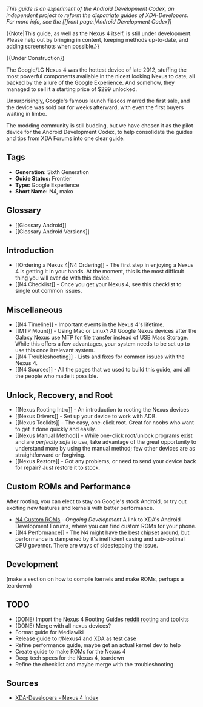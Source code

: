 *This guide is an experiment of the Android Development Codex, an independent project to reform the dispatriate guides of XDA-Developers. For more info, see the [[front page.|Android Development Codex]]*

{{Note|This guide, as well as the Nexus 4 itself, is still under development. Please help out by bringing in content, keeping methods up-to-date, and adding screenshots when possible.}}

{{Under Construction}}

The Google/LG Nexus 4 was the hottest device of late 2012, stuffing the most powerful components available in the nicest looking Nexus to date, all backed by the allure of the Google Experience. And somehow, they managed to sell it a starting price of $299 unlocked.

Unsurprisingly, Google's famous launch fiascos marred the first sale, and the device was sold out for weeks afterward, with even the first buyers waiting in limbo. 

The modding community is still budding, but we have chosen it as the pilot device for the Android Development Codex, to help consolidate the guides and tips from XDA Forums into one clear guide.

## Tags

* **Generation:** Sixth Generation
* **Guide Status:** Frontier
* **Type:** Google Experience
* **Short Name:** N4, mako

## Glossary

* [[Glossary Android]]
* [[Glossary Android Versions]]

## Introduction

* [[Ordering a Nexus 4|N4 Ordering]] - The first step in enjoying a Nexus 4 is getting it in your hands. At the moment, this is the most difficult thing you will ever do with this device.
* [[N4 Checklist]] - Once you get your Nexus 4, see this checklist to single out common issues.

## Miscellaneous

* [[N4 Timeline]] - Important events in the Nexus 4's lifetime.
* [[MTP Mount]] - Using Mac or Linux? All Google Nexus devices after the Galaxy Nexus use MTP for file transfer instead of USB Mass Storage. While this offers a few advantages, your system needs to be set up to use this once irrelevant system.
* [[N4 Troubleshooting]] - Lists and fixes for common issues with the Nexus 4.
* [[N4 Sources]] - All the pages that we used to build this guide, and all the people who made it possible.

## Unlock, Recovery, and Root

* [[Nexus Rooting Intro]] - An introduction to rooting the Nexus devices
* [[Nexus Drivers]] - Set up your device to work with ADB.
* [[Nexus Toolkits]] - The easy, one-click root. Great for noobs who want to get it done quickly and easily.
* [[Nexus Manual Method]] - While one-click root/unlock programs exist and are *perfectly safe to use*, take advantage of the great opportunity to understand more by using the manual method; few other devices are as straightforward or forgiving.
* [[Nexus Restore]] - Got any problems, or need to send your device back for repair? Just restore it to stock.

## Custom ROMs and Performance

After rooting, you can elect to stay on Google's stock Android, or try out exciting new features and kernels with better performance.

* [N4 Custom ROMs](http://forum.xda-developers.com/forumdisplay.php?f=1911) - *Ongoing Development* A link to XDA's Android Development Forums, where you can find custom ROMs for your phone.
* [[N4 Performance]] - The N4 might have the best chipset around, but performance is dampened by it's inefficient casing and sub-optimal CPU governor. There are ways of sidestepping the issue.

## Development

(make a section on how to compile kernels and make ROMs, perhaps a teardown)

## TODO

* (DONE) Import the Nexus 4 Rooting Guides [reddit rooting](http://www.reddit.com/r/nexus4/comments/14kghb/how_to_unlockroot_your_nexus_4_with_adb_a/) and toolkits
* (DONE) Merge with all nexus devices?
* Format guide for Mediawiki
* Release guide to r/Nexus4 and XDA as test case
* Refine performance guide, maybe get an actual kernel dev to help
* Create guide to make ROMs for the Nexus 4
* Deep tech specs for the Nexus 4, teardown
* Refine the checklist and maybe merge with the troubleshooting

## Sources

* [XDA-Developers - Nexus 4 Index](http://forum.xda-developers.com/showthread.php?t=1975842)